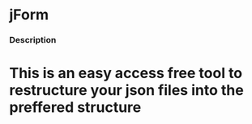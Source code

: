 # jForm

### Description
# This is an easy access free tool to restructure your json files into the preffered structure

